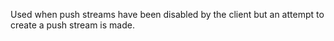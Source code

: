 
Used when push streams have been disabled by the client but an attempt to
create a push stream is made.

<a id="ERR_HTTP2_SEND_FILE"></a>
